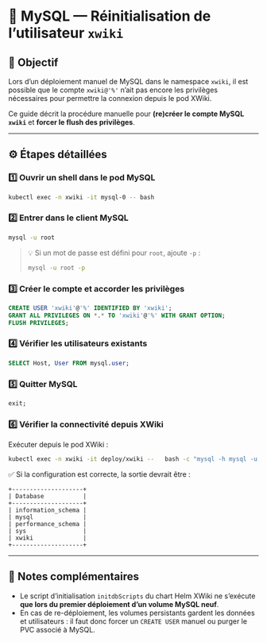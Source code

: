 # 🧩 MySQL — Réinitialisation de l’utilisateur `xwiki`

## 🎯 Objectif
Lors d’un déploiement manuel de MySQL dans le namespace `xwiki`, il est possible que le compte `xwiki@'%'` n’ait pas encore les privilèges nécessaires pour permettre la connexion depuis le pod XWiki.

Ce guide décrit la procédure manuelle pour **(re)créer le compte MySQL `xwiki`** et **forcer le flush des privilèges**.

---

## ⚙️ Étapes détaillées

### 1️⃣ Ouvrir un shell dans le pod MySQL
```bash
kubectl exec -n xwiki -it mysql-0 -- bash
```

### 2️⃣ Entrer dans le client MySQL
```bash
mysql -u root
```

> 💡 Si un mot de passe est défini pour `root`, ajoute `-p` :
> ```bash
> mysql -u root -p
> ```

### 3️⃣ Créer le compte et accorder les privilèges
```sql
CREATE USER 'xwiki'@'%' IDENTIFIED BY 'xwiki';
GRANT ALL PRIVILEGES ON *.* TO 'xwiki'@'%' WITH GRANT OPTION;
FLUSH PRIVILEGES;
```

### 4️⃣ Vérifier les utilisateurs existants
```sql
SELECT Host, User FROM mysql.user;
```

### 5️⃣ Quitter MySQL
```sql
exit;
```

### 6️⃣ Vérifier la connectivité depuis XWiki
Exécuter depuis le pod XWiki :
```bash
kubectl exec -n xwiki -it deploy/xwiki --   bash -c "mysql -h mysql -u xwiki -pxwiki -e 'SHOW DATABASES;'"
```

✅ Si la configuration est correcte, la sortie devrait être :
```
+--------------------+
| Database           |
+--------------------+
| information_schema |
| mysql              |
| performance_schema |
| sys                |
| xwiki              |
+--------------------+
```

---

## 💾 Notes complémentaires
- Le script d’initialisation `initdbScripts` du chart Helm XWiki ne s’exécute **que lors du premier déploiement d’un volume MySQL neuf**.  
- En cas de re-déploiement, les volumes persistants gardent les données et utilisateurs : il faut donc forcer un `CREATE USER` manuel ou purger le PVC associé à MySQL.

